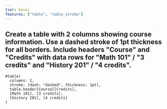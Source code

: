 ```yaml
---
tier: basic
features: ["table", "table_stroke"]
---
```

Create a table with 2 columns showing course information. Use a dashed stroke of 1pt thickness for all borders. Include headers "Course" and "Credits" with data rows for "Math 101" / "3 credits" and "History 201" / "4 credits".
---
```typst
#table(
  columns: 2,
  stroke: (dash: "dashed", thickness: 1pt),
  table.header[Course][Credits],
  [Math 101], [3 credits],
  [History 201], [4 credits]
)
```